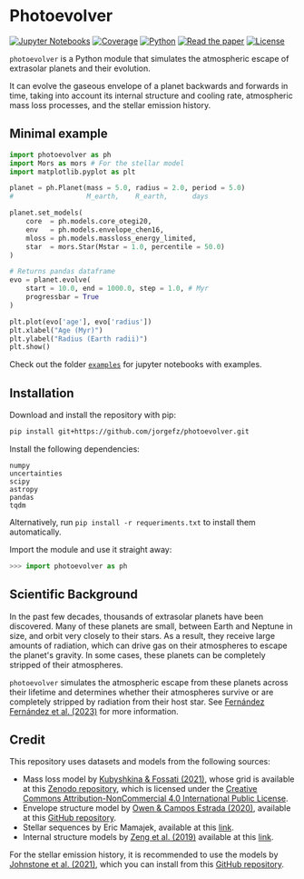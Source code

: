 # Photoevolver
[![Jupyter Notebooks](https://img.shields.io/badge/Jupyter-notebooks-e67e22)](https://www.github.com/jorgefz/photoevolver/blob/main/examples)
[![Coverage](https://img.shields.io/badge/Coverage-66%25-brightgreen)](./README.md)
[![Python](https://img.shields.io/badge/Python->=3.10-cornflowerblue)](./README.md)
[![Read the paper](https://img.shields.io/badge/Read-the%20paper-blue)](https://ui.adsabs.harvard.edu/abs/2023MNRAS.tmp.1197F/abstract)
[![License](https://img.shields.io/badge/License-GNU%20GPL%20v3.0-mediumorchid)](https://www.github.com/jorgefz/photoevolver/blob/main/LICENSE)


`photoevolver` is a Python module that simulates the atmospheric escape of extrasolar planets and their evolution.

It can evolve the gaseous envelope of a planet backwards and forwards in time, taking into account its internal structure and cooling rate, atmospheric mass loss processes, and the stellar emission history.

## Minimal example
```python
import photoevolver as ph
import Mors as mors # For the stellar model
import matplotlib.pyplot as plt

planet = ph.Planet(mass = 5.0, radius = 2.0, period = 5.0)
#                  M_earth,    R_earth,      days

planet.set_models(
    core  = ph.models.core_otegi20,
    env   = ph.models.envelope_chen16,
    mloss = ph.models.massloss_energy_limited,
    star  = mors.Star(Mstar = 1.0, percentile = 50.0)
)

# Returns pandas dataframe
evo = planet.evolve(
    start = 10.0, end = 1000.0, step = 1.0, # Myr
    progressbar = True
)

plt.plot(evo['age'], evo['radius'])
plt.xlabel("Age (Myr)")
plt.ylabel("Radius (Earth radii)")
plt.show()
```

Check out the folder [`examples`](./examples) for jupyter notebooks with examples.


## Installation

Download and install the repository with pip:
```bash
pip install git+https://github.com/jorgefz/photoevolver.git
```

Install the following dependencies:
```
numpy
uncertainties
scipy
astropy
pandas
tqdm
```
Alternatively, run `pip install -r requeriments.txt` to install them automatically.

Import the module and use it straight away:
```python
>>> import photoevolver as ph
```

## Scientific Background

In the past few decades, thousands of extrasolar planets have been discovered.
Many of these planets are small, between Earth and Neptune in size, and orbit very closely to their stars. As a result, they receive large amounts of radiation, which can drive gas on their atmospheres to escape the planet's gravity.
In some cases, these planets can be completely stripped of their atmospheres.

`photoevolver` simulates the atmospheric escape from these planets across their lifetime and determines whether their atmospheres survive or are completely stripped by radiation from their host star.
See [Fernández Fernández et al. (2023)](https://ui.adsabs.harvard.edu/abs/2023MNRAS.tmp.1197F/abstract) for more information.


## Credit

This repository uses datasets and models from the following sources:

* Mass loss model by [Kubyshkina & Fossati (2021)](https://ui.adsabs.harvard.edu/abs/2021RNAAS...5...74K/abstract), whose grid is available at this [Zenodo repository](https://zenodo.org/record/4643823), which is licensed under the [Creative Commons Attribution-NonCommercial 4.0 International Public License](https://creativecommons.org/licenses/by-nc/4.0/).
* Envelope structure model by [Owen & Campos Estrada (2020)](https://ui.adsabs.harvard.edu/abs/2020MNRAS.491.5287O/abstract), available at this [GitHub repository](https://github.com/jo276/EvapMass).
* Stellar sequences by Eric Mamajek, available at this [link](http://www.pas.rochester.edu/~emamajek/EEM_dwarf_UBVIJHK_colors_Teff.txt).
* Internal structure models by [Zeng et al. (2019)](https://ui.adsabs.harvard.edu/abs/2019PNAS..116.9723Z/abstract) available at this [link](https://lweb.cfa.harvard.edu/~lzeng/planetmodels.html).

For the stellar emission history, it is recommended to use the models by [Johnstone et al. (2021)](https://ui.adsabs.harvard.edu/abs/2020arXiv200907695J/abstract), which you can install from this [GitHub repository](https://github.com/ColinPhilipJohnstone/Mors).

